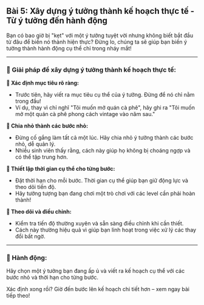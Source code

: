 ## Bài 5: Xây dựng ý tưởng thành kế hoạch thực tế - Từ ý tưởng đến hành động

Bạn có bao giờ bị "kẹt" với một ý tưởng tuyệt vời nhưng không biết bắt đầu từ đâu để biến nó thành hiện thực? Đừng lo, chúng ta sẽ giúp bạn biến ý tưởng thành hành động cụ thể chỉ trong nháy mắt!

---

### 📌 Giải pháp để xây dựng ý tưởng thành kế hoạch thực tế:

**🔹 Xác định mục tiêu rõ ràng:**  
- Trước tiên, hãy viết ra mục tiêu cụ thể của ý tưởng. Đừng để nó chỉ nằm trong đầu!  
- Ví dụ, thay vì chỉ nghĩ "Tôi muốn mở quán cà phê", hãy ghi ra "Tôi muốn mở một quán cà phê phong cách vintage vào năm sau."

**🔹 Chia nhỏ thành các bước nhỏ:**  
- Đừng cố gắng làm tất cả một lúc. Hãy chia nhỏ ý tưởng thành các bước nhỏ, dễ quản lý.  
- Nhiều sinh viên thấy rằng, cách này giúp họ không bị choáng ngợp và có thể tập trung hơn.

**🔹 Thiết lập thời gian cụ thể cho từng bước:**  
- Đặt thời hạn cho mỗi bước. Thời gian cụ thể giúp bạn giữ động lực và theo dõi tiến độ.  
- Hãy tưởng tượng bạn đang chơi một trò chơi với các level cần phải hoàn thành!

**🔹 Theo dõi và điều chỉnh:**  
- Kiểm tra tiến độ thường xuyên và sẵn sàng điều chỉnh khi cần thiết.  
- Cách này thường hiệu quả vì giúp bạn linh hoạt trong việc xử lý các thay đổi bất ngờ.

---

### 🚀 Hành động:

Hãy chọn một ý tưởng bạn đang ấp ủ và viết ra kế hoạch cụ thể với các bước nhỏ và thời hạn cho từng bước.

Xác định xong rồi? Giờ đến bước lên kế hoạch chi tiết hơn – xem ngay bài tiếp theo!